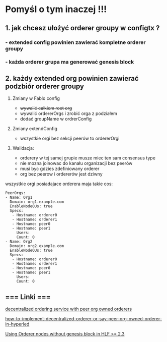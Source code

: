 # Pomyśl o tym inaczej !!!
## 1. jak chcesz ułożyć orderer groupy w configtx ?
### - extended config powinien zawierać kompletne orderer groupy
### - każda orderer grupa ma generować genesis block  
## 2. każdy extended org powinien zawierać podzbiór orderer groupy


1. Zmiany w Fablo config
    - ~~wywalić całkiem root org~~
    - wywalić ordererOrgs i zrobić orga z podziałem
    - dodać groupName w ordrerConfig

2. Zmiany extendConfig  
   - wszystkie orgi bez sekcji peerów to ordererOrgi

3. Walidacja:
   - orderery w tej samej grupie musze miec ten sam consensus type
   - nie mozna joinowac do kanału organizacji bez peerów
   - musi byc gdzies zdefiniowany orderer
   - org bez peerow i ordererów jest dziwny

wszystkie orgi posiadajace orderera maja takie cos:
```
PeerOrgs:
- Name: Org1
  Domain: org1.example.com
  EnableNodeOUs: true
  Specs:
   - Hostname: orderer0
   - Hostname: orderer1
   - Hostname: peer0
   - Hostname: peer1
     Users:
     Count: 0
- Name: Org2
  Domain: org2.example.com
  EnableNodeOUs: true
  Specs:
   - Hostname: orderer0
   - Hostname: orderer1
   - Hostname: peer0
   - Hostname: peer1
     Users:
     Count: 0
```     


## === Linki ===

[decentralized ordering service with peer org owned orderers](https://kctheservant.medium.com/decentralized-ordering-service-with-peer-org-owned-orderers-d0939ea026f6)

[how-to-implement-decentralized-orderer-or-say-peer-org-owned-orderer-in-hyperled](https://stackoverflow.com/questions/66811077/how-to-implement-decentralized-orderer-or-say-peer-org-owned-orderer-in-hyperled)

[Using Orderer nodes without genesis block in HLF >= 2.3](https://hyperledger-fabric.readthedocs.io/en/release-2.3/create_channel/create_channel_participation.html)
